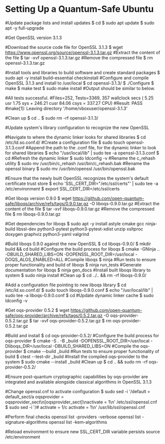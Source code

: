 # Setting Up a Quantum-Safe Ubuntu
#Update package lists and install updates
$ cd
$ sudo apt update
$ sudo apt -y full-upgrade

#Get OpenSSL version 3.1.3

#Download the source code file for OpenSSL 3.1.3
$ wget https://www.openssl.org/source/openssl-3.1.3.tar.gz
#Extract the content of the file
$ tar -xvf openssl-3.1.3.tar.gz
#Remove the compressed file
$ rm openssl-3.1.3.tar.gz

#Install tools and libraries to build software and create standard packages
$ sudo apt -y install build-essential checkinstall
#Configure and compile OpenSSL 3.1.3 and install to /usr/local
$ cd openssl-3.1.3/
$ ./Configure
$ make
$ make test
$ sudo make install
#Output should be similar to below.

#All tests successful.
#Files=252, Tests=3369, 357 wallclock secs ( 5.25 usr  1.75 sys + 246.21 cusr 84.06 csys = 337.27 CPU)
#Result: PASS
#make[1]: Leaving directory '/home/vboxuser/openssl-3.1.3'

#Clean up
$ cd ..
$ sudo rm -rf openssl-3.1.3/

#Update system's library configuration to recognize the new OpenSSL

#Navigate to where the dynamic linker looks for shared libraries
$ cd /etc/ld.so.conf.d/
#Create a configuration file
$ sudo touch openssl-3.1.3.conf
#Append the path to the .conf file, for the dynamic linker to look for shared libraries
$ echo "/usr/local/lib" | sudo tee -a openssl-3.1.3.conf
$ cd
#Refresh the dynamic linker
$ sudo ldconfig -v
#Rename the c_rehash utility
$ sudo mv /usr/bin/c_rehash /usr/bin/c_rehash.bak
#Rename the openssl binary
$ sudo mv /usr/bin/openssl /usr/bin/openssl.bak

#Ensure that the newly built OpenSSL recognizes the system's default certificate trust store 
$ echo 'SSL_CERT_DIR="/etc/ssl/certs"' | sudo tee -a /etc/environment 
$ export SSL_CERT_DIR=/etc/ssl/certs

#Get liboqs version 0.9.0
$ wget https://github.com/open-quantum-safe/liboqs/archive/refs/tags/0.9.0.tar.gz -O liboqs-0.9.0.tar.gz
#Extract the content of the file
$ tar -xvf liboqs-0.9.0.tar.gz
#Remove the compressed file
$ rm liboqs-0.9.0.tar.gz

#Get dependencies for liboqs
$ sudo apt -y install astyle cmake gcc ninja-build libssl-dev python3-pytest python3-pytest-xdist unzip xsltproc doxygen graphviz python3-yaml valgrind 

#Build liboqs 0.9.0 against the new OpenSSL
$ cd liboqs-0.9.0/
$ mkdir build && cd build
#Configure the build process for liboqs
$ cmake -GNinja .. -DBUILD_SHARED_LIBS=ON -DOPENSSL_ROOT_DIR=/usr/local -DOQS_ALGS_ENABLED=ALL
#Compile liboqs
$ ninja
#Run tests to ensure proper functionality and build of liboqs
$ ninja run_tests
#Generate documentation for liboqs
$ ninja gen_docs
#Install built liboqs library to system
$ sudo ninja install
#Clean up
$ cd ../.. && rm -rf liboqs-0.9.0/

#Add a configuration file pointing to new liboqs library
$ cd /etc/ld.so.conf.d/
$ sudo touch liboqs-0.9.0.conf
$ echo "/usr/local/lib" | sudo tee -a liboqs-0.9.0.conf
$ cd
#Update dynamic linker cache
$ sudo ldconfig -v

#Get oqs-provider 0.5.2
$ wget https://github.com/open-quantum-safe/oqs-provider/archive/refs/tags/0.5.2.tar.gz -O oqs-provider-0.5.2.tar.gz 
$ tar -xvf oqs-provider-0.5.2.tar.gz
$ rm oqs-provider-0.5.2.tar.gz

#Build and install
$ cd oqs-provider-0.5.2/
#Configure the build process for oqs-provider
$ cmake -S . -B _build -DOPENSSL_ROOT_DIR=/usr/local -Dliboqs_DIR=/usr/local -DBUILD_SHARED_LIBS=ON
#Compile the oqs-provider
$ cmake --build _build
#Run tests to ensure proper functionality of build
$ ctest --test-dir _build
#Install the compiled oqs-provider to the system
$ sudo cmake --install _build
#Clean up
$ cd .. && sudo rm -rf oqs-provider-0.5.2/

#Ensure  post-quantum cryptographic capabilities by oqs-provider are integrated and available alongside classical algorithms in OpenSSL 3.1.3

#Change openssl.cnf to activate configuration
$ sudo sed -i '/default = default_sect/a oqsprovider = oqsprovider_sect\n[oqsprovider_sect]\nactivate = 1\n' /etc/ssl/openssl.cnf
$ sudo sed -i '/# activate = 1/c activate = 1\n' /usr/lib/ssl/openssl.cnf

#Perform final checks
openssl list -providers -verbose
openssl list -signature-algorithms
openssl list -kem-algorithms

#Reload environment to ensure new SSL_CERT_DIR variable persists
source /etc/environment

